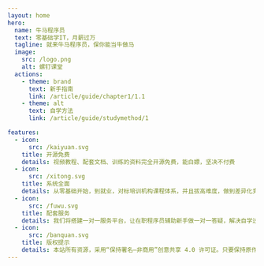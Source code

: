 ```yaml
---
layout: home
hero:
  name: 牛马程序员
  text: 零基础学IT，月薪过万
  tagline: 就来牛马程序员，保你能当牛做马
  image:
    src: /logo.png
    alt: 螺钉课堂
  actions:
    - theme: brand
      text: 新手指南
      link: /article/guide/chapter1/1.1
    - theme: alt
      text: 自学方法
      link: /article/guide/studymethod/1

features:
  - icon:
      src: /kaiyuan.svg
    title: 开源免费
    details: 视频教程、配套文档、训练的资料完全开源免费，能白嫖，坚决不付费
  - icon:
      src: /xitong.svg
    title: 系统全面
    details: 从零基础开始，到就业，对标培训机构课程体系，并且拔高难度，做到差异化竞争
  - icon:
      src: /fuwu.svg
    title: 配套服务
    details: 我们将搭建一对一服务平台，让在职程序员辅助新手做一对一答疑，解决自学过程中的最大痛点
  - icon:
      src: /banquan.svg
    title: 版权提示
    details: 本站所有资源，采用“保持署名—非商用”创意共享 4.0 许可证。只要保持原作者署名和非商用，您可以自由地阅读、分享、修改本书。
---
```


<style>

.image-container img{
  border-radius: 10px
}
.VPButton.medium.brand, .VPButton.medium.alt{
  border-radius: 8px;
}
.VPHome .name {
  font-size: 34px;
}
.VPHome .main .text{
  font-size: 44px;
}
</style>
